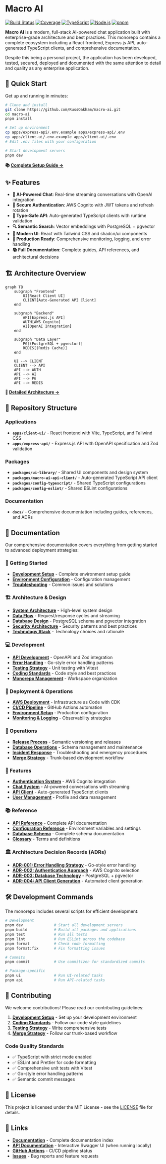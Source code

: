 # Macro AI

[![Build Status](https://github.com/RussOakham/macro-ai/workflows/Hygiene%20Checks/badge.svg)](https://github.com/RussOakham/macro-ai/actions/workflows/hygiene-checks.yml)
[![Coverage](https://img.shields.io/endpoint?url=https://gist.githubusercontent.com/RussOakham/COVERAGE_GIST_ID/raw/macro-ai-coverage.json)](https://github.com/RussOakham/macro-ai/actions/workflows/hygiene-checks.yml)
[![TypeScript](https://img.shields.io/badge/TypeScript-5.0+-blue.svg)](https://www.typescriptlang.org/)
[![Node.js](https://img.shields.io/badge/Node.js-20+-green.svg)](https://nodejs.org/)
[![pnpm](https://img.shields.io/badge/pnpm-8+-orange.svg)](https://pnpm.io/)

**Macro AI** is a modern, full-stack AI-powered chat application built with enterprise-grade architecture and
best practices. This monorepo contains a complete ecosystem including a React frontend, Express.js API,
auto-generated TypeScript clients, and comprehensive documentation.

Despite this being a personal project, the application has been developed, tested, secured, deployed and documented
with the same attention to detail and quality as any enterprise application.

## 🚀 Quick Start

Get up and running in minutes:

```bash
# Clone and install
git clone https://github.com/RussOakham/macro-ai.git
cd macro-ai
pnpm install

# Set up environment
cp apps/express-api/.env.example apps/express-api/.env
cp apps/client-ui/.env.example apps/client-ui/.env
# Edit .env files with your configuration

# Start development servers
pnpm dev
```

**📚 [Complete Setup Guide →](./docs/getting-started/development-setup.md)**

## ✨ Features

- **🤖 AI-Powered Chat**: Real-time streaming conversations with OpenAI integration
- **🔐 Secure Authentication**: AWS Cognito with JWT tokens and refresh rotation
- **🎯 Type-Safe API**: Auto-generated TypeScript clients with runtime validation
- **🔍 Semantic Search**: Vector embeddings with PostgreSQL + pgvector
- **📱 Modern UI**: React with Tailwind CSS and shadcn/ui components
- **🚀 Production Ready**: Comprehensive monitoring, logging, and error handling
- **📚 Full Documentation**: Complete guides, API references, and architectural decisions

## 🏗️ Architecture Overview

```mermaid
graph TB
    subgraph "Frontend"
        UI[React Client UI]
        CLIENT[Auto-Generated API Client]
    end

    subgraph "Backend"
        API[Express.js API]
        AUTH[AWS Cognito]
        AI[OpenAI Integration]
    end

    subgraph "Data Layer"
        PG[(PostgreSQL + pgvector)]
        REDIS[(Redis Cache)]
    end

    UI --> CLIENT
    CLIENT --> API
    API --> AUTH
    API --> AI
    API --> PG
    API --> REDIS
```

**📖 [Detailed Architecture →](./docs/architecture/system-architecture.md)**

## 📁 Repository Structure

### Applications

- **`apps/client-ui/`** - React frontend with Vite, TypeScript, and Tailwind CSS
- **`apps/express-api/`** - Express.js API with OpenAPI specification and Zod validation

### Packages

- **`packages/ui-library/`** - Shared UI components and design system
- **`packages/macro-ai-api-client/`** - Auto-generated TypeScript API client
- **`packages/config-typescript/`** - Shared TypeScript configurations
- **`packages/config-eslint/`** - Shared ESLint configurations

### Documentation

- **`docs/`** - Comprehensive documentation including guides, references, and ADRs

## 📖 Documentation

Our comprehensive documentation covers everything from getting started to advanced deployment strategies:

### 🚀 Getting Started

- **[Development Setup](./docs/getting-started/development-setup.md)** - Complete environment setup guide
- **[Environment Configuration](./docs/getting-started/environment-configuration.md)** - Configuration management
- **[Troubleshooting](./docs/getting-started/troubleshooting.md)** - Common issues and solutions

### 🏗️ Architecture & Design

- **[System Architecture](./docs/architecture/system-architecture.md)** - High-level system design
- **[Data Flow](./docs/architecture/data-flow.md)** - Request/response cycles and streaming
- **[Database Design](./docs/architecture/database-design.md)** - PostgreSQL schema and pgvector integration
- **[Security Architecture](./docs/architecture/security-architecture.md)** - Security patterns and best practices
- **[Technology Stack](./docs/architecture/technology-stack.md)** - Technology choices and rationale

### 💻 Development

- **[API Development](./docs/development/api-development.md)** - OpenAPI and Zod integration
- **[Error Handling](./docs/development/error-handling.md)** - Go-style error handling patterns
- **[Testing Strategy](./docs/development/testing-strategy.md)** - Unit testing with Vitest
- **[Coding Standards](./docs/development/coding-standards.md)** - Code style and best practices
- **[Monorepo Management](./docs/development/monorepo-management.md)** - Workspace organization

### 🚀 Deployment & Operations

- **[AWS Deployment](./docs/deployment/aws-deployment.md)** - Infrastructure as Code with CDK
- **[CI/CD Pipeline](./docs/deployment/ci-cd-pipeline.md)** - GitHub Actions automation
- **[Environment Setup](./docs/deployment/environment-setup.md)** - Production configuration
- **[Monitoring & Logging](./docs/deployment/monitoring-logging.md)** - Observability strategies

### 🔧 Operations

- **[Release Process](./docs/operations/release-process.md)** - Semantic versioning and releases
- **[Database Operations](./docs/operations/database-operations.md)** - Schema management and maintenance
- **[Incident Response](./docs/operations/incident-response.md)** - Troubleshooting and emergency procedures
- **[Merge Strategy](./docs/operations/merge-strategy.md)** - Trunk-based development workflow

### 🎯 Features

- **[Authentication System](./docs/features/authentication/README.md)** - AWS Cognito integration
- **[Chat System](./docs/features/chat-system/README.md)** - AI-powered conversations with streaming
- **[API Client](./docs/features/api-client/README.md)** - Auto-generated TypeScript clients
- **[User Management](./docs/features/user-management/README.md)** - Profile and data management

### 📚 Reference

- **[API Reference](./docs/reference/api-reference.md)** - Complete API documentation
- **[Configuration Reference](./docs/reference/configuration-reference.md)** - Environment variables and settings
- **[Database Schema](./docs/reference/database-schema.md)** - Complete schema documentation
- **[Glossary](./docs/reference/glossary.md)** - Terms and definitions

### 🏛️ Architecture Decision Records (ADRs)

- **[ADR-001: Error Handling Strategy](./docs/adr/001-error-handling-strategy.md)** - Go-style error handling
- **[ADR-002: Authentication Approach](./docs/adr/002-authentication-approach.md)** - AWS Cognito selection
- **[ADR-003: Database Technology](./docs/adr/003-database-technology.md)** - PostgreSQL + pgvector
- **[ADR-004: API Client Generation](./docs/adr/004-api-client-generation.md)** - Automated client generation

## 🛠️ Development Commands

The monorepo includes several scripts for efficient development:

```bash
# Development
pnpm dev              # Start all development servers
pnpm build            # Build all packages and applications
pnpm test             # Run all tests
pnpm lint             # Run ESLint across the codebase
pnpm format           # Check code formatting
pnpm format:fix       # Fix formatting issues

# Commits
pnpm commit           # Use commitizen for standardized commits

# Package-specific
pnpm ui               # Run UI-related tasks
pnpm api              # Run API-related tasks
```

## 🤝 Contributing

We welcome contributions! Please read our contributing guidelines:

1. **[Development Setup](./docs/getting-started/development-setup.md)** - Set up your development environment
2. **[Coding Standards](./docs/development/coding-standards.md)** - Follow our code style guidelines
3. **[Testing Strategy](./docs/development/testing-strategy.md)** - Write comprehensive tests
4. **[Merge Strategy](./docs/operations/merge-strategy.md)** - Follow our trunk-based workflow

### Code Quality Standards

- ✅ TypeScript with strict mode enabled
- ✅ ESLint and Prettier for code formatting
- ✅ Comprehensive unit tests with Vitest
- ✅ Go-style error handling patterns
- ✅ Semantic commit messages

## 📄 License

This project is licensed under the MIT License - see the [LICENSE](LICENSE) file for details.

## 🔗 Links

- **[Documentation](./docs/README.md)** - Complete documentation index
- **[API Documentation](http://localhost:3030/api-docs)** - Interactive Swagger UI (when running locally)
- **[GitHub Actions](https://github.com/RussOakham/macro-ai/actions)** - CI/CD pipeline status
- **[Issues](https://github.com/RussOakham/macro-ai/issues)** - Bug reports and feature requests
